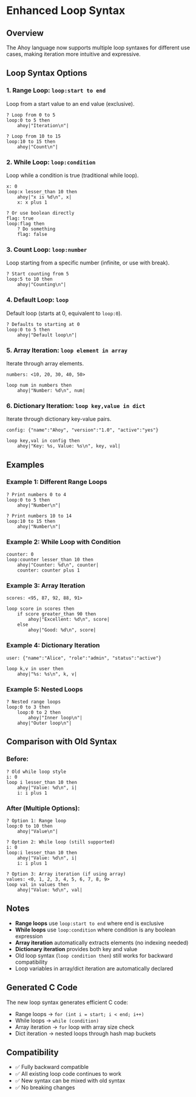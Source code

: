 # Enhanced Loop Syntax

## Overview
The Ahoy language now supports multiple loop syntaxes for different use cases, making iteration more intuitive and expressive.

## Loop Syntax Options

### 1. Range Loop: `loop:start to end`
Loop from a start value to an end value (exclusive).

```ahoy
? Loop from 0 to 5
loop:0 to 5 then
    ahoy|"Iteration\n"|

? Loop from 10 to 15
loop:10 to 15 then
    ahoy|"Count\n"|
```

### 2. While Loop: `loop:condition`
Loop while a condition is true (traditional while loop).

```ahoy
x: 0
loop:x lesser_than 10 then
    ahoy|"x is %d\n", x|
    x: x plus 1

? Or use boolean directly
flag: true
loop:flag then
    ? Do something
    flag: false
```

### 3. Count Loop: `loop:number`
Loop starting from a specific number (infinite, or use with break).

```ahoy
? Start counting from 5
loop:5 to 10 then
    ahoy|"Counting\n"|
```

### 4. Default Loop: `loop`
Default loop (starts at 0, equivalent to `loop:0`).

```ahoy
? Defaults to starting at 0
loop:0 to 5 then
    ahoy|"Default loop\n"|
```

### 5. Array Iteration: `loop element in array`
Iterate through array elements.

```ahoy
numbers: <10, 20, 30, 40, 50>

loop num in numbers then
    ahoy|"Number: %d\n", num|
```

### 6. Dictionary Iteration: `loop key,value in dict`
Iterate through dictionary key-value pairs.

```ahoy
config: {"name":"Ahoy", "version":"1.0", "active":"yes"}

loop key,val in config then
    ahoy|"Key: %s, Value: %s\n", key, val|
```

## Examples

### Example 1: Different Range Loops
```ahoy
? Print numbers 0 to 4
loop:0 to 5 then
    ahoy|"Number\n"|

? Print numbers 10 to 14
loop:10 to 15 then
    ahoy|"Number\n"|
```

### Example 2: While Loop with Condition
```ahoy
counter: 0
loop:counter lesser_than 10 then
    ahoy|"Counter: %d\n", counter|
    counter: counter plus 1
```

### Example 3: Array Iteration
```ahoy
scores: <95, 87, 92, 88, 91>

loop score in scores then
    if score greater_than 90 then
        ahoy|"Excellent: %d\n", score|
    else
        ahoy|"Good: %d\n", score|
```

### Example 4: Dictionary Iteration
```ahoy
user: {"name":"Alice", "role":"admin", "status":"active"}

loop k,v in user then
    ahoy|"%s: %s\n", k, v|
```

### Example 5: Nested Loops
```ahoy
? Nested range loops
loop:0 to 3 then
    loop:0 to 2 then
        ahoy|"Inner loop\n"|
    ahoy|"Outer loop\n"|
```

## Comparison with Old Syntax

### Before:
```ahoy
? Old while loop style
i: 0
loop i lesser_than 10 then
    ahoy|"Value: %d\n", i|
    i: i plus 1
```

### After (Multiple Options):
```ahoy
? Option 1: Range loop
loop:0 to 10 then
    ahoy|"Value\n"|

? Option 2: While loop (still supported)
i: 0
loop:i lesser_than 10 then
    ahoy|"Value: %d\n", i|
    i: i plus 1

? Option 3: Array iteration (if using array)
values: <0, 1, 2, 3, 4, 5, 6, 7, 8, 9>
loop val in values then
    ahoy|"Value: %d\n", val|
```

## Notes

- **Range loops** use `loop:start to end` where end is exclusive
- **While loops** use `loop:condition` where condition is any boolean expression
- **Array iteration** automatically extracts elements (no indexing needed)
- **Dictionary iteration** provides both key and value
- Old loop syntax (`loop condition then`) still works for backward compatibility
- Loop variables in array/dict iteration are automatically declared

## Generated C Code

The new loop syntax generates efficient C code:

- Range loops → `for (int i = start; i < end; i++)`
- While loops → `while (condition)`
- Array iteration → `for` loop with array size check
- Dict iteration → nested loops through hash map buckets

## Compatibility

- ✅ Fully backward compatible
- ✅ All existing loop code continues to work
- ✅ New syntax can be mixed with old syntax
- ✅ No breaking changes
